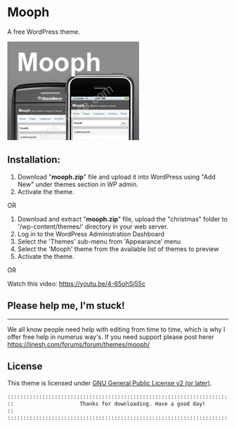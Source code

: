 # Mooph
A free WordPress theme.

![beautiful screenshot](./screenshot.png)


## Installation:
1. Download "**mooph.zip**" file and upload it into WordPress using "Add New" under themes section in WP admin. 
2. Activate the theme.

OR

1. Download and extract "**mooph.zip**" file, upload the "christmas" folder to '/wp-content/themes/' directory in your web server.
2. Log in to the WordPress Administration Dashboard
3. Select the 'Themes' sub-menu from 'Appearance' menu
4. Select the 'Mooph' theme from the available list of themes to preview
5. Activate the theme.

OR

Watch this video: https://youtu.be/4-65ohSj55c	
	
## Please help me, I'm stuck!
------------------------------------
We all know people need help with editing from time to time, which is why I offer free help in numerus way's. If you  need support please post  herer https://linesh.com/forums/forum/themes/mooph/
	

## License
This theme is licensed under [GNU General Public License v2 (or later)](./LICENSE.md).


	::::::::::::::::::::::::::::::::::::::::::::::::::::::::::::::::::::::::::::::::::::
	::                     Thanks for downloading. Have a good day!                   :: 
	:::::::::::::::::::::::::::::::::::::::::::::::::::::::::::::::::::::::::::::::::::: 
